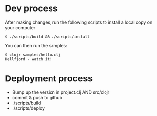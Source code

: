 # Dev process

After making changes, run the following scripts to install a local copy on your computer

	$ ./scripts/build && ./scripts/install

You can then run the samples:

	$ clojr samples/hello.clj
	Hellfjord - watch it!

# Deployment process

- Bump up the version in project.clj AND src/clojr
- commit & push to github
- ./scripts/build
- ./scripts/deploy

